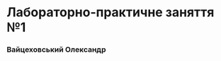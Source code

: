 <h1 text-align="center">Лабораторно-практичне заняття №1</h1>
<h3 text-align="left">Вайцеховський Олександр</h3>
